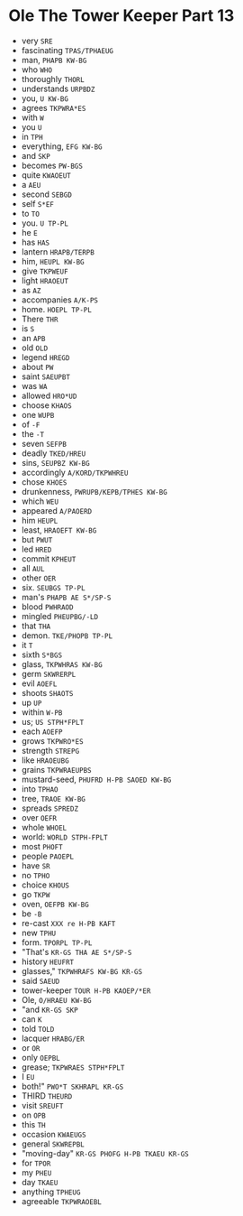 # Ole The Tower Keeper Part 13

* very `SRE`
* fascinating `TPAS/TPHAEUG`
* man, `PHAPB KW-BG`
* who `WHO`
* thoroughly `THORL`
* understands `URPBDZ`
* you, `U KW-BG`
* agrees `TKPWRA*ES`
* with `W`
* you `U`
* in `TPH`
* everything, `EFG KW-BG`
* and `SKP`
* becomes `PW-BGS`
* quite `KWAOEUT`
* a `AEU`
* second `SEBGD`
* self `S*EF`
* to `TO`
* you. `U TP-PL`
* he `E`
* has `HAS`
* lantern `HRAPB/TERPB`
* him, `HEUPL KW-BG`
* give `TKPWEUF`
* light `HRAOEUT`
* as `AZ`
* accompanies `A/K-PS`
* home. `HOEPL TP-PL`
* There `THR`
* is `S`
* an `APB`
* old `OLD`
* legend `HREGD`
* about `PW`
* saint `SAEUPBT`
* was `WA`
* allowed `HRO*UD`
* choose `KHAOS`
* one `WUPB`
* of `-F`
* the `-T`
* seven `SEFPB`
* deadly `TKED/HREU`
* sins, `SEUPBZ KW-BG`
* accordingly `A/KORD/TKPWHREU`
* chose `KHOES`
* drunkenness, `PWRUPB/KEPB/TPHES KW-BG`
* which `WEU`
* appeared `A/PAOERD`
* him `HEUPL`
* least, `HRAOEFT KW-BG`
* but `PWUT`
* led `HRED`
* commit `KPHEUT`
* all `AUL`
* other `OER`
* six. `SEUBGS TP-PL`
* man's `PHAPB AE S*/SP-S`
* blood `PWHRAOD`
* mingled `PHEUPBG/-LD`
* that `THA`
* demon. `TKE/PHOPB TP-PL`
* it `T`
* sixth `S*BGS`
* glass, `TKPWHRAS KW-BG`
* germ `SKWRERPL`
* evil `AOEFL`
* shoots `SHAOTS`
* up `UP`
* within `W-PB`
* us; `US STPH*FPLT`
* each `AOEFP`
* grows `TKPWRO*ES`
* strength `STREPG`
* like `HRAOEUBG`
* grains `TKPWRAEUPBS`
* mustard-seed, `PHUFRD H-PB SAOED KW-BG`
* into `TPHAO`
* tree, `TRAOE KW-BG`
* spreads `SPREDZ`
* over `OEFR`
* whole `WHOEL`
* world: `WORLD STPH-FPLT`
* most `PHOFT`
* people `PAOEPL`
* have `SR`
* no `TPHO`
* choice `KHOUS`
* go `TKPW`
* oven, `OEFPB KW-BG`
* be `-B`
* re-cast `XXX re H-PB KAFT`
* new `TPHU`
* form. `TPORPL TP-PL`
* "That's `KR-GS THA AE S*/SP-S`
* history `HEUFRT`
* glasses," `TKPWHRAFS KW-BG KR-GS`
* said `SAEUD`
* tower-keeper `TOUR H-PB KAOEP/*ER`
* Ole, `O/HRAEU KW-BG`
* "and `KR-GS SKP`
* can `K`
* told `TOLD`
* lacquer `HRABG/ER`
* or `OR`
* only `OEPBL`
* grease; `TKPWRAES STPH*FPLT`
* I `EU`
* both!" `PWO*T SKHRAPL KR-GS`
* THIRD `THEURD`
* visit `SREUFT`
* on `OPB`
* this `TH`
* occasion `KWAEUGS`
* general `SKWREPBL`
* "moving-day" `KR-GS PHOFG H-PB TKAEU KR-GS`
* for `TPOR`
* my `PHEU`
* day `TKAEU`
* anything `TPHEUG`
* agreeable `TKPWRAOEBL`
